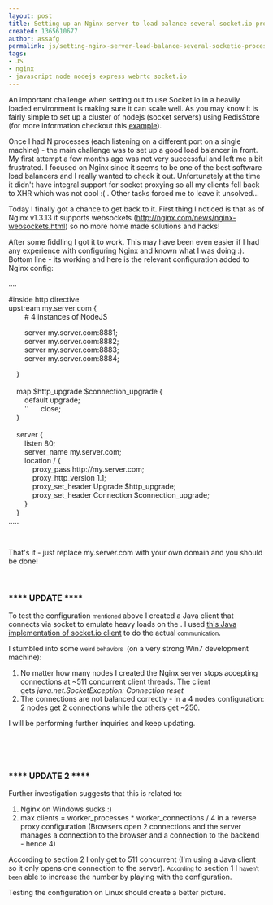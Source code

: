 ```yaml
---
layout: post
title: Setting up an Nginx server to load balance several socket.io processes
created: 1365610677
author: assafg
permalink: js/setting-nginx-server-load-balance-several-socketio-processes
tags:
- JS
- nginx
- javascript node nodejs express webrtc socket.io
---
```

<p>An important challenge when setting out to use Socket.io in a heavily loaded environment is making sure it can scale well. As you may know it is fairly simple to set up a cluster of nodejs (socket servers) using RedisStore (for more information checkout this <a href="https://github.com/dshaw/socket.io-announce/tree/master/examples/stock-quotes">example</a>).</p>
<p>Once I had N processes (each listening on a different port on a single machine) - the main challenge was to set up a good load balancer in front. My first attempt a few months ago was not very successful and left me a bit frustrated. I focused on Nginx since it seems to be one of the best software load balancers and I really wanted to check it out. Unfortunately at the time it didn&#39;t have integral support for socket proxying so all my clients fell back to XHR which was not cool :( . Other tasks forced me to leave it unsolved...</p>
<p>Today I finally got a chance to get back to it. First thing I noticed is that as of Nginx v1.3.13 it supports websockets (<a href="http://nginx.com/news/nginx-websockets.html">http://nginx.com/news/nginx-websockets.html</a>) so no more home made solutions and hacks!</p>
<p>After some fiddling I got it to work. This may have been even easier if I had any experience with configuring Nginx and known what I was doing :). Bottom line - its working and here is the relevant configuration added to Nginx config:</p>
<p>....&nbsp;</p>
<p>#inside http directive<br />
	upstream my.server.com {<br />
	&nbsp; &nbsp; &nbsp; &nbsp; # 4 instances of NodeJS</p>
<p>&nbsp; &nbsp; &nbsp; &nbsp; server my.server.com:8881;<br />
	&nbsp; &nbsp; &nbsp; &nbsp; server my.server.com:8882;<br />
	&nbsp; &nbsp; &nbsp; &nbsp; server my.server.com:8883;<br />
	&nbsp; &nbsp; &nbsp; &nbsp; server my.server.com:8884;</p>
<div>
	&nbsp; &nbsp; }</div>
<div>
	&nbsp; &nbsp;&nbsp;</div>
<div>
	&nbsp; &nbsp; map $http_upgrade $connection_upgrade {</div>
<div>
	&nbsp; &nbsp; &nbsp; &nbsp; default upgrade;</div>
<div>
	&nbsp; &nbsp; &nbsp; &nbsp; &#39;&#39; &nbsp; &nbsp; &nbsp;close;</div>
<div>
	&nbsp; &nbsp; }</div>
<div>
	&nbsp;</div>
<div>
	&nbsp; &nbsp; server {</div>
<div>
	&nbsp; &nbsp; &nbsp; &nbsp; listen 80;</div>
<div>
	&nbsp; &nbsp; &nbsp; &nbsp; server_name my.server.com;</div>
<div>
	&nbsp; &nbsp; &nbsp; &nbsp; location / {</div>
<div>
	&nbsp; &nbsp; &nbsp; &nbsp; &nbsp; &nbsp; proxy_pass http://my.server.com;</div>
<div>
	&nbsp; &nbsp; &nbsp; &nbsp; &nbsp; &nbsp; proxy_http_version 1.1;</div>
<div>
	&nbsp; &nbsp; &nbsp; &nbsp; &nbsp; &nbsp; proxy_set_header Upgrade $http_upgrade;</div>
<div>
	&nbsp; &nbsp; &nbsp; &nbsp; &nbsp; &nbsp; proxy_set_header Connection $connection_upgrade;</div>
<div>
	&nbsp; &nbsp; &nbsp; &nbsp; }&nbsp;</div>
<div>
	&nbsp; &nbsp; }</div>
<div>
	.....</div>
<p>&nbsp;</p>
<p>That&#39;s it - just replace my.server.com with your own domain and you should be done!</p>
<p>&nbsp;</p>
<h3>
	<strong>**** UPDATE ****</strong></h3>
<p>To test the configuration&nbsp;<span style="font-size: 9pt; font-family: Arial, sans-serif;">mentioned&nbsp;</span>above&nbsp;I created a Java client that connects via socket to emulate heavy loads on the . I used&nbsp;<a href="https://github.com/Gottox/socket.io-java-client">this Java implementation of socket.io client</a>&nbsp;to do the actual&nbsp;<span style="font-size: 9pt; font-family: Arial, sans-serif;">communication</span>.</p>
<p>I stumbled into some&nbsp;<span style="font-size: 9pt; font-family: Arial, sans-serif;">weird behaviors&nbsp;</span>&nbsp;(on a very strong Win7 development machine):</p>
<ol>
	<li>
		No matter how many nodes I created the Nginx server stops accepting connections at ~511 concurrent client threads. The client gets<em>&nbsp;java.net.SocketException: Connection reset</em></li>
	<li>
		The connections are not balanced correctly - in a 4 nodes configuration: 2 nodes get 2 connections while the others get ~250.</li>
</ol>
<p>I will be performing further inquiries and keep updating.</p>
<p>&nbsp;</p>
<p>&nbsp;</p>
<h3>
	<strong>**** UPDATE 2 ****</strong></h3>
<p>Further investigation suggests that this is related to:</p>
<ol>
	<li>
		Nginx on Windows sucks :)</li>
	<li>
		max clients = worker_processes * worker_connections / 4 in a reverse proxy configuration (Browsers open 2 connections and the server manages a connection to the browser and a connection to the backend - hence 4)</li>
</ol>
<p>According to section 2 I only get to 511 concurrent (I&#39;m using a Java client so it only opens one connection to the server).&nbsp;<span style="font-size: 9pt; font-family: Arial, sans-serif;">According&nbsp;</span>to section 1 I&nbsp;<span style="font-size: 9pt; font-family: Arial, sans-serif;">haven&#39;t been</span>&nbsp;able to increase the number by playing with the configuration.</p>
<p>Testing the configuration on Linux should create a better picture.</p>
<p>&nbsp;</p>
<p>&nbsp;</p>
<p>&nbsp;</p>
<p>&nbsp;</p>
<p>&nbsp;</p>
